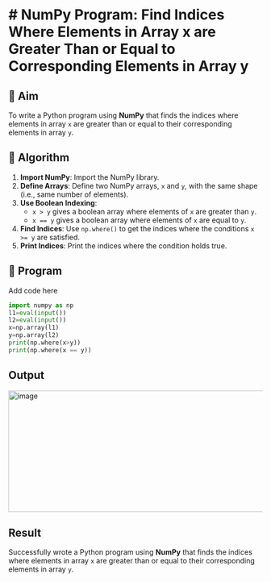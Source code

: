# # NumPy Program: Find Indices Where Elements in Array x are Greater Than or Equal to Corresponding Elements in Array y

## 🎯 Aim
To write a Python program using **NumPy** that finds the indices where elements in array `x` are greater than or equal to their corresponding elements in array `y`.

## 🧠 Algorithm
1. **Import NumPy**: Import the NumPy library.
2. **Define Arrays**: Define two NumPy arrays, `x` and `y`, with the same shape (i.e., same number of elements).
3. **Use Boolean Indexing**: 
   - `x > y` gives a boolean array where elements of `x` are greater than `y`.
   - `x == y` gives a boolean array where elements of `x` are equal to `y`.
4. **Find Indices**: Use `np.where()` to get the indices where the conditions `x >= y` are satisfied.
5. **Print Indices**: Print the indices where the condition holds true.

## 🧾 Program

Add code here
```py
import numpy as np
l1=eval(input())
l2=eval(input())
x=np.array(l1)
y=np.array(l2)
print(np.where(x>y))
print(np.where(x == y))
```

## Output
<img width="1133" height="241" alt="image" src="https://github.com/user-attachments/assets/3f57429b-67e7-4980-8fb0-9e81aa96242f" />

## Result
Successfully wrote a Python program using **NumPy** that finds the indices where elements in array `x` are greater than or equal to their corresponding elements in array `y`.
